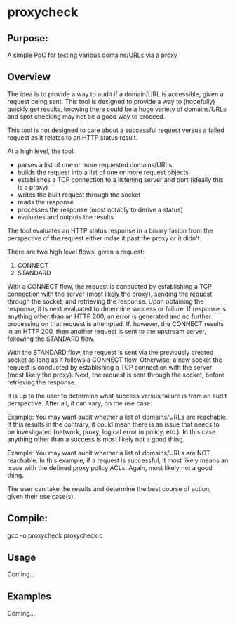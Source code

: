 # proxycheck

## Purpose:

A simple PoC for testing various domains/URLs via a proxy

## Overview

The idea is to provide a way to audit if a domain/URL is accessible, 
given a request being sent. This tool is designed to provide a 
way to (hopefully) quickly get results, knowing there could be a 
huge variety of domains/URLs and spot checking may not be a good 
way to proceed.

This tool is not designed to care about a successful request 
versus a failed request as it relates to an HTTP status result.

At a high level, the tool:

- parses a list of one or more requested domains/URLs
- builds the request into a list of one or more request objects
- establishes a TCP connection to a listening server and port 
(ideally this is a proxy)
- writes the built request through the socket
- reads the response
- processes the response (most notably to derive a status)
- evaluates and outputs the results

The tool evaluates an HTTP status response in a binary fasion 
from the perspective of the request either mdae it past the 
proxy or it didn't.

There are two high level flows, given a request:
1. CONNECT
2. STANDARD

With a CONNECT flow, the request is conducted by establishing a 
TCP connection with the server (most likely the proxy), sending 
the request through the socket, and retrieving the response. Upon 
obtaining the response, it is next evaluated to determine success 
or failure. If response is anything other than an HTTP 200, an 
error is generated and no further processing on that request is 
attempted. If, however, the CONNECT results in an HTTP 200, then 
another request is sent to the upstream server, following the 
STANDARD flow.

With the STANDARD flow, the request is sent via the previously 
created socket as long as it follows a CONNECT flow. Otherwise, 
a new socket the request is conducted by establishing a TCP 
connection with the server (most likely the proxy). Next, the 
request is sent through the socket, before retrieving the response.

It is up to the user to determine what success versus failure is 
from an audit perspective. After all, it can vary, on the use case:

Example: You may want audit whether a list of domains/URLs are 
reachable. If this results in the contrary, it could mean there is 
an issue that needs to be investigated (network, proxy, logical error 
in policy, etc.). In this case anything other than a success is most 
likely not a good thing.

Example: You may want audit whether a list of domains/URLs are NOT 
reachable. In this example, if a request is successful, it most likely 
means an issue with the defined proxy policy ACLs. Again, most likely 
not a good thing.

The user can take the results and determine the best course of action, 
given their use case(s).

## Compile:

gcc -o proxycheck proxycheck.c


## Usage

Coming...

## Examples

Coming...
